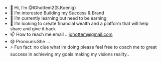 - 👋 Hi, I’m @IGhottem2(S.Koenig)
- 👀 I’m interested Building my Success & Brand  
- 🌱 I’m currently learning but need to be earning
- 💞️ I’m looking to create financial wealth and a platform that will help share and give it back
- 📫 How to reach me email .. ighottem@gmail.com
- 😄 Pronouns:She ...
- ⚡ Fun fact: no clue what im doing please feel free to coach me to great success in achieving my goals making my visions reality..

<!---
IGhottem2/IGhottem2 is a ✨ special ✨ repository because its `README.md` (this file) appears on your GitHub profile.
You can click the Preview link to take a look at your changes.
--->
